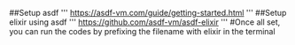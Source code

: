 ##Setup asdf
'''
https://asdf-vm.com/guide/getting-started.html
'''
##Setup elixir using asdf
'''
https://github.com/asdf-vm/asdf-elixir
'''
#Once all set, you can run the codes by prefixing the filename with elixir in the terminal

